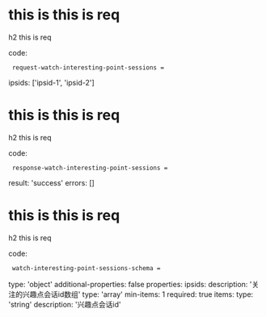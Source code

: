 # this is this is req

h2 this is req

code:

     request-watch-interesting-point-sessions =
  ipsids: ['ipsid-1', 'ipsid-2']


# this is this is req

h2 this is req

code:

     response-watch-interesting-point-sessions =
  result: 'success'
  errors: []


# this is this is req

h2 this is req

code:

     watch-interesting-point-sessions-schema =
  type: 'object'
  additional-properties: false
  properties:
    ipsids:
      description: '关注的兴趣点会话id数组'
      type: 'array'
      min-items: 1
      required: true
      items:
        type: 'string'
        description: '兴趣点会话id'



